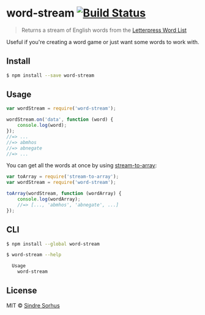 # word-stream [![Build Status](https://travis-ci.org/sindresorhus/word-stream.svg?branch=master)](https://travis-ci.org/sindresorhus/word-stream)

> Returns a stream of English words from the [Letterpress Word List](https://github.com/atebits/Words/blob/master/Words/en.txt)

Useful if you're creating a word game or just want some words to work with.


## Install

```sh
$ npm install --save word-stream
```


## Usage

```js
var wordStream = require('word-stream');

wordStream.on('data', function (word) {
	console.log(word);
});
//=> ...
//=> abmhos
//=> abnegate
//=> ...
```

You can get all the words at once by using [stream-to-array](https://github.com/stream-utils/stream-to-array):

```js
var toArray = require('stream-to-array');
var wordStream = require('word-stream');

toArray(wordStream, function (wordArray) {
	console.log(wordArray);
	//=> [..., 'abmhos', 'abnegate', ...]
});
```


## CLI

```sh
$ npm install --global word-stream
```

```sh
$ word-stream --help

  Usage
    word-stream
```


## License

MIT © [Sindre Sorhus](http://sindresorhus.com)
